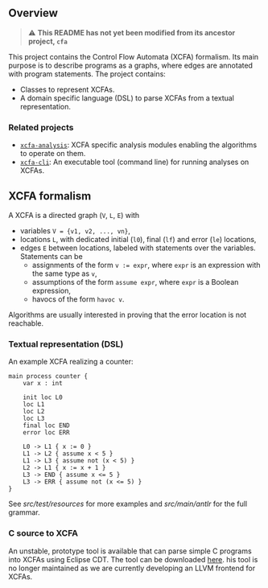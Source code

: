 ## Overview
> :warning: **This README has not yet been modified from its ancestor project, `cfa`**

This project contains the Control Flow Automata (XCFA) formalism. Its main purpose is to describe programs as a graphs, where edges are annotated with program statements. The project contains:

* Classes to represent XCFAs.
* A domain specific language (DSL) to parse XCFAs from a textual representation.

### Related projects

* [`xcfa-analysis`](../xcfa-analysis/README.md): XCFA specific analysis modules enabling the algorithms to operate on them.
* [`xcfa-cli`](../xcfa-cli/README.md): An executable tool (command line) for running analyses on XCFAs.

## XCFA formalism

A XCFA is a directed graph (`V`, `L`, `E`) with

* variables `V = {v1, v2, ..., vn}`,
* locations `L`, with dedicated initial (`l0`), final (`lf`) and error (`le`) locations,
* edges `E` between locations, labeled with statements over the variables.
Statements can be
  * assignments of the form `v := expr`, where `expr` is an expression with the same type as `v`,
  * assumptions of the form `assume expr`, where `expr` is a Boolean expression,
  * havocs of the form `havoc v`.

Algorithms are usually interested in proving that the error location is not reachable.

### Textual representation (DSL)

An example XCFA realizing a counter:

```
main process counter {
    var x : int

    init loc L0
    loc L1
    loc L2
    loc L3
    final loc END
    error loc ERR

    L0 -> L1 { x := 0 }
    L1 -> L2 { assume x < 5 }
    L1 -> L3 { assume not (x < 5) }
    L2 -> L1 { x := x + 1 }
    L3 -> END { assume x <= 5 }
    L3 -> ERR { assume not (x <= 5) }
}
```

See _src/test/resources_ for more examples and _src/main/antlr_ for the full grammar.

### C source to XCFA

An unstable, prototype tool is available that can parse simple C programs into XCFAs using Eclipse CDT.
The tool can be downloaded [here](http://home.mit.bme.hu/~hajdua/theta/c-to-xcfa.jar). 
his tool is no longer maintained as we are currently developing an LLVM frontend for XCFAs.